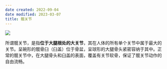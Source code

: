```yaml
---
date created: 2022-09-04
date modified: 2023-03-07
title: 髋关节
---
```


![](https://img.oldwinter.top/20220904215326.png)

所谓髋关节，是指**位于大腿根处的大关节**，其在人体的所有单个关节中属于最大的关节。呈碗形的髋骨臼（臼盖）位于骨盆，呈球形的大腿骨头紧密容纳于其中。正常的髋关节中，在大腿骨头和臼盖的表面，覆盖有关节软骨，保证了髋关节动作的自由流畅。
